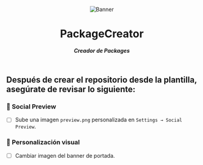 <header>

![Banner](https://github.com/user-attachments/assets/5b933a56-0ece-452a-99c0-1a641485a6b9)

# **PackageCreator**

_**Creador de Packages**_


</header>
   
<footer>
   
## Después de crear el repositorio desde la plantilla, asegúrate de revisar lo siguiente:

### 📸 Social Preview
- [ ] Sube una imagen `preview.png` personalizada en `Settings → Social Preview`.

### 🎨 Personalización visual
- [ ] Cambiar imagen del banner de portada.


</footer>
